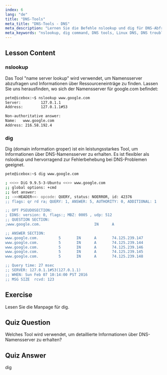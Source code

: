 ```yaml
---
index: 6
lang: "de"
title: "DNS-Tools"
meta_title: "DNS-Tools - DNS"
meta_description: "Lernen Sie die Befehle nslookup und dig für DNS-Abfragen und die Fehlerbehebung unter Linux. Verstehen Sie, wie Sie diese wesentlichen DNS-Tools mit unserer anfängerfreundlichen Anleitung verwenden."
meta_keywords: "nslookup, dig command, DNS tools, Linux DNS, DNS troubleshooting, Linux tutorial, beginner Linux"
---
```


## Lesson Content

### nslookup

Das Tool "name server lookup" wird verwendet, um Namensserver abzufragen und Informationen über Ressourceneinträge zu finden. Lassen Sie uns herausfinden, wo sich der Namensserver für google.com befindet:

```bash
pete@icebox:~$ nslookup www.google.com
Server:         127.0.1.1
Address:        127.0.1.1#53

Non-authoritative answer:
Name:   www.google.com
Address: 216.58.192.4
```

### dig

Dig (domain information groper) ist ein leistungsstarkes Tool, um Informationen über DNS-Namensserver zu erhalten. Es ist flexibler als nslookup und hervorragend zur Fehlerbehebung bei DNS-Problemen geeignet.

```bash
pete@icebox:~$ dig www.google.com

; <<>> DiG 9.9.5-3-Ubuntu <<>> www.google.com
;; global options: +cmd
;; Got answer:
;; ->>HEADER<<- opcode: QUERY, status: NOERROR, id: 42376
;; flags: qr rd ra; QUERY: 1, ANSWER: 5, AUTHORITY: 0, ADDITIONAL: 1

;; OPT PSEUDOSECTION:
; EDNS: version: 0, flags:; MBZ: 0005 , udp: 512
;; QUESTION SECTION:
;www.google.com.                        IN      A

;; ANSWER SECTION:
www.google.com.         5       IN      A       74.125.239.147
www.google.com.         5       IN      A       74.125.239.144
www.google.com.         5       IN      A       74.125.239.146
www.google.com.         5       IN      A       74.125.239.145
www.google.com.         5       IN      A       74.125.239.148

;; Query time: 27 msec
;; SERVER: 127.0.1.1#53(127.0.1.1)
;; WHEN: Sun Feb 07 10:14:00 PST 2016
;; MSG SIZE  rcvd: 123
```

## Exercise

Lesen Sie die Manpage für dig.

## Quiz Question

Welches Tool wird verwendet, um detaillierte Informationen über DNS-Namensserver zu erhalten?

## Quiz Answer

dig
